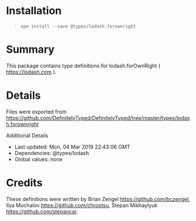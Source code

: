 # Installation
> `npm install --save @types/lodash.forownright`

# Summary
This package contains type definitions for lodash.forOwnRight ( https://lodash.com ).

# Details
Files were exported from https://github.com/DefinitelyTyped/DefinitelyTyped/tree/master/types/lodash.forownright

Additional Details
 * Last updated: Mon, 04 Mar 2019 22:43:06 GMT
 * Dependencies: @types/lodash
 * Global values: none

# Credits
These definitions were written by Brian Zengel <https://github.com/bczengel>, Ilya Mochalov <https://github.com/chrootsu>, Stepan Mikhaylyuk <https://github.com/stepancar>.
